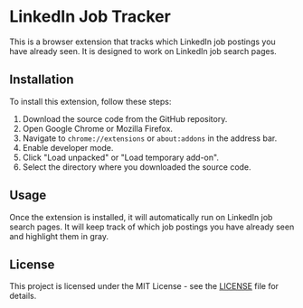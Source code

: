 # LinkedIn Job Tracker

This is a browser extension that tracks which LinkedIn job postings you have already seen. It is designed to work on LinkedIn job search pages.

## Installation

To install this extension, follow these steps:

1. Download the source code from the GitHub repository.
2. Open Google Chrome or Mozilla Firefox.
3. Navigate to `chrome://extensions` or `about:addons` in the address bar.
4. Enable developer mode.
5. Click "Load unpacked" or "Load temporary add-on".
6. Select the directory where you downloaded the source code.

## Usage

Once the extension is installed, it will automatically run on LinkedIn job search pages. It will keep track of which job postings you have already seen and highlight them in gray.

## License

This project is licensed under the MIT License - see the [LICENSE](LICENSE) file for details.